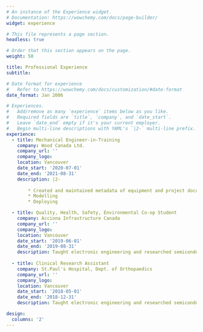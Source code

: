 ```yaml
---
# An instance of the Experience widget.
# Documentation: https://wowchemy.com/docs/page-builder/
widget: experience

# This file represents a page section.
headless: true

# Order that this section appears on the page.
weight: 50

title: Professional Experience
subtitle:

# Date format for experience
#   Refer to https://wowchemy.com/docs/customization/#date-format
date_format: Jan 2006

# Experiences.
#   Add/remove as many `experience` items below as you like.
#   Required fields are `title`, `company`, and `date_start`.
#   Leave `date_end` empty if it's your current employer.
#   Begin multi-line descriptions with YAML's `|2-` multi-line prefix.
experience:
  - title: Mechanical Engineer-in-Training
    company: Wood Canada Ltd.
    company_url: ''
    company_logo: 
    location: Vancouver
    date_start: '2020-07-01'
    date_end: '2021-08-31'
    description: |2-
        
        * Created and maintained metadata of equipment and project documents 
        * Modelling
        * Deploying

  - title: Quality, Health, Safety, Environmental Co-op Student
    company: Acciona Infrastructure Canada
    company_url: ''
    company_logo: 
    location: Vancouver
    date_start: '2019-06-01'
    date_end: '2019-08-31'
    description: Taught electronic engineering and researched semiconductor physics.
    
  - title: Clinical Research Assistant
    company: St.Paul's Hospital, Dept. of Orthopaedics
    company_url: ''
    company_logo: 
    location: Vancouver
    date_start: '2018-05-01'
    date_end: '2018-12-31'
    description: Taught electronic engineering and researched semiconductor physics.

design:
  columns: '2'
---
```

